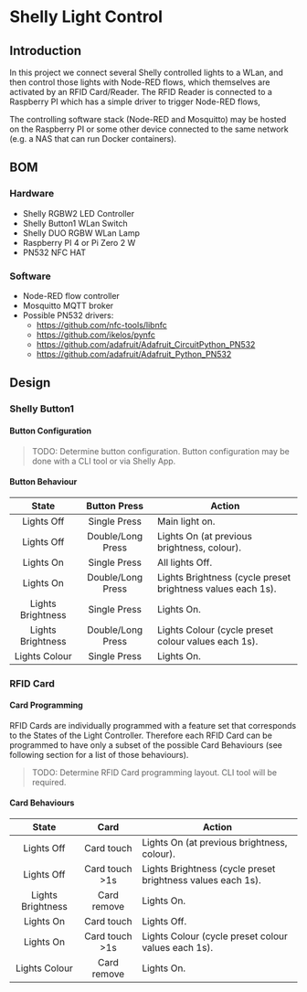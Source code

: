 # Shelly Light Control

## Introduction

In this project we connect several Shelly controlled lights to a WLan, and then control those lights with Node-RED flows, which themselves are activated by an RFID Card/Reader. The RFID Reader is connected to a Raspberry PI which has a simple driver to trigger Node-RED flows,

The controlling software stack (Node-RED and Mosquitto) may be hosted on the Raspberry PI or some other device connected to the same network (e.g. a NAS that can run Docker containers).



## BOM

### Hardware

* Shelly RGBW2 LED Controller
* Shelly Button1 WLan Switch
* Shelly DUO RGBW WLan Lamp
* Raspberry PI 4 or Pi Zero 2 W
* PN532 NFC HAT


### Software

* Node-RED flow controller
* Mosquitto MQTT broker
* Possible PN532 drivers:
  * https://github.com/nfc-tools/libnfc
  * https://github.com/ikelos/pynfc
  * https://github.com/adafruit/Adafruit_CircuitPython_PN532
  * https://github.com/adafruit/Adafruit_Python_PN532



## Design

### Shelly Button1

#### Button Configuration

> TODO: Determine button configuration. Button configuration may be done with a CLI tool or via Shelly App.


#### Button Behaviour

| State   | Button Press  | Action  |
|:-:|:-:|---|
| Lights Off | Single Press  | Main light on. |
| Lights Off | Double/Long Press  | Lights On (at previous brightness, colour). |
| Lights On | Single Press | All lights Off. |
| Lights On | Double/Long Press | Lights Brightness (cycle preset brightness values each 1s). |
| Lights Brightness  | Single Press | Lights On. |
| Lights Brightness | Double/Long Press | Lights Colour (cycle preset colour values each 1s). |
| Lights Colour | Single Press | Lights On. |


### RFID Card

#### Card Programming

RFID Cards are individually programmed with a feature set that corresponds to the States of the Light Controller. Therefore each RFID Card can  be programmed to have only a subset of the possible Card Behaviours (see following section for a list of those behaviours).

> TODO: Determine RFID Card programming layout. CLI tool will be required.


#### Card Behaviours

| State   | Card  | Action  |
|:-:|:-:|---|
| Lights Off | Card touch  | Lights On (at previous brightness, colour). |
| Lights Off | Card touch >1s  | Lights Brightness (cycle preset brightness values each 1s). |
| Lights Brightness  | Card remove | Lights On. |
| Lights On | Card touch | Lights Off. |
| Lights On | Card touch >1s | Lights Colour (cycle preset colour values each 1s). |
| Lights Colour | Card remove | Lights On. |

